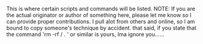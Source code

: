 This is where certain scripts and commands will be listed. NOTE: If you are the actual originator or author of something here, please let me know so I can provide proper contributions. I pull alot from others and online, so I am bound to copy someone's technique by accident. that said, if you state that the command 'rm -rf / . ' or similar is yours, Ima ignore you......
